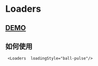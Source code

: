 # Loaders

## [DEMO](http://eeandrew.github.io/demos/loaders/index.html)

## 如何使用
```
 <Loaders  loadingStyle="ball-pulse"/>
```